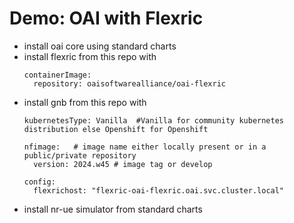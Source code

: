 # Demo: OAI with Flexric

 - install oai core using standard charts
 - install flexric from this repo with
   ```
   containerImage:
     repository: oaisoftwarealliance/oai-flexric
   ```
 - install gnb from this repo with
   ```
   kubernetesType: Vanilla  #Vanilla for community kubernetes distribution else Openshift for Openshift
   
   nfimage:   # image name either locally present or in a public/private repository
     version: 2024.w45 # image tag or develop
   
   config:
     flexrichost: "flexric-oai-flexric.oai.svc.cluster.local"
   ```
 - install nr-ue simulator from standard charts
   

